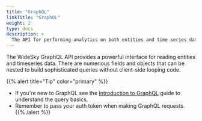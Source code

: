 ```yaml
---
title: "GraphQL"
linkTitle: "GraphQL"
weight: 2
type: docs
description: >
  The API for performing analytics on both entities and time series data.
---
```


The WideSky GraphQL API provides a powerful interface for reading entities and timeseries data. There are numerious fields and objects that can be nested to build sophisticated queries without client-side looping code.

{{% alert title="Tip"  color="primary" %}}
+ If you're new to GraphQL see the <a href="https://graphql.org/learn/" target="_blank" rel="noopener">Introduction to GraphQL</a> guide to understand the query basics.
+ Remember to pass your auth token when making GraphQL requests.
{{% /alert %}}
